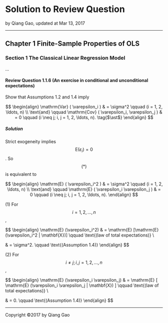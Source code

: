 # Solution to Review Question

by Qiang Gao, updated at Mar 13, 2017

---

## Chapter 1 Finite-Sample Properties of OLS

### Section 1 The Classical Linear Regression Model

...

#### Review Question 1.1.6 (An exercise in conditional and unconditional expectations)

Show that Assumptions 1.2 and 1.4 imply

$$
\begin{align}
  \mathrm{Var} ( \varepsilon_i )
  & = \sigma^2
  \qquad
  (i = 1, 2, \ldots, n) \\
  \text{and}
  \qquad
  \mathrm{Cov} ( \varepsilon_i, \varepsilon_j ) & = 0
  \qquad
  (i \neq j; i, j = 1, 2, \ldots, n).  \tag{$\ast$}
\end{align}
$$

##### Solution

Strict exogeneity implies $$ \mathrm{E} (\varepsilon_i) = 0 $$. So $$ (\ast) $$ is equivalent to

$$
\begin{align}
  \mathrm{E} ( \varepsilon_i^2 ) & = \sigma^2
  \qquad
  (i = 1, 2, \ldots, n) \\
  \text{and}
  \qquad
  \mathrm{E} ( \varepsilon_i \varepsilon_j ) & = 0
  \qquad
  (i \neq j; i, j = 1, 2, \ldots, n).
\end{align}
$$

(1) For $$i = 1, 2, \ldots, n$$,

$$
\begin{align}
  \mathrm{E} (\varepsilon_i^2)
  & =
  \mathrm{E} [\mathrm{E} (\varepsilon_i^2 | \mathbf{X})]
  \qquad
  \text{(law of total expectations)}
  \\
  
  & =
  \sigma^2. \qquad \text{(Assumption 1.4)}
\end{align}
$$

(2) For $$i \neq j; i, j = 1, 2, \ldots, n$$,

$$
\begin{align}
  \mathrm{E} (\varepsilon_i \varepsilon_j)
  & =
  \mathrm{E} [
  \mathrm{E} (\varepsilon_i \varepsilon_j | \mathbf{X})
  ]
  \qquad
  \text{(law of total expectations)}
  \\
  
  & =
  0. \qquad \text{(Assumption 1.4)}
\end{align}
$$

---

Copyright ©2017 by Qiang Gao